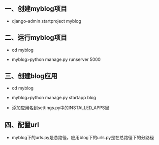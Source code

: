 ## 一、创建myblog项目
* django-admin startproject myblog

## 二、运行myblog项目
* cd myblog

* myblog>python manage.py runserver 5000
## 三、创建blog应用
* cd myblog

* myblog>python manage.py startapp blog

* 添加应用名到settings.py中的INSTALLED_APPS里
## 四、配置url
* myblog下的urls.py是总路径，应用blog下的urls.py是在总路径下的分路径